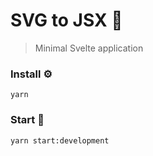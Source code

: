# SVG to JSX 🍭
> Minimal Svelte application

### Install ⚙️

```
yarn
```

### Start 🏃

```
yarn start:development
```